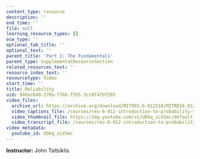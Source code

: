```yaml
---
content_type: resource
description: ''
end_time: ''
file: null
learning_resource_types: []
ocw_type: ''
optional_tab_title: ''
optional_text: ''
parent_title: 'Part I: The Fundamentals'
parent_type: SupplementalResourceSection
related_resources_text: ''
resource_index_text: ''
resourcetype: Video
start_time: ''
title: Reliability
uid: 948ac640-270a-f76b-f355-3cc0f47b7203
video_files:
  archive_url: https://archive.org/download/MITRES.6-012S18/MITRES6_012S18_L03-09_300k.mp4
  video_captions_file: /courses/res-6-012-introduction-to-probability-spring-2018/b787bcf19a6456d585c54247c34bf4ed_UDkq_cLVSmc.vtt
  video_thumbnail_file: https://img.youtube.com/vi/UDkq_cLVSmc/default.jpg
  video_transcript_file: /courses/res-6-012-introduction-to-probability-spring-2018/308e3300148553b8fe4b082d805dc90f_UDkq_cLVSmc.pdf
video_metadata:
  youtube_id: UDkq_cLVSmc
---
```


**Instructor:** John Tsitsiklis



